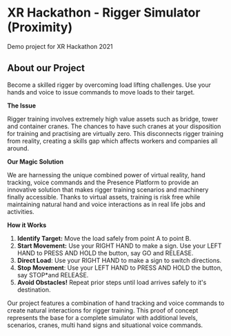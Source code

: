 # XR Hackathon - Rigger Simulator (Proximity)
Demo project for XR Hackathon 2021

## **About our Project**
Become a skilled rigger by overcoming load lifting challenges. Use your hands and voice to issue commands to move loads to their target.

**The Issue**

Rigger training involves extremely high value assets such as bridge, tower and container cranes. The chances to have such cranes at your disposition for training and practising are virtually zero. This disconnects rigger training from reality, creating a skills gap which affects workers and companies all around.

**Our Magic Solution**

We are harnessing the unique combined power of virtual reality, hand tracking, voice commands and the Presence Platform to provide an innovative solution that makes rigger training scenarios and machinery finally accessible. Thanks to virtual assets, training is risk free while maintaining natural hand and voice interactions as in real life jobs and activities.

**How it Works**

1. **Identify Target:** Move the load safely from point A to point B.
2. **Start Movement:** Use your RIGHT HAND to make a sign. Use your LEFT HAND to PRESS AND HOLD the button, say GO and RELEASE.
3. **Direct Load**: Use your RIGHT HAND to make a sign to switch directions.
4. **Stop Movement**: Use your LEFT HAND to PRESS AND HOLD the button, say STOP*and RELEASE.
5. **Avoid Obstacles!** Repeat prior steps until load arrives safely to it's destination.

Our project features a combination of hand tracking and voice commands to create natural interactions for rigger training. This proof of concept represents the base for a complete simulator with additional levels, scenarios, cranes, multi hand signs and situational voice commands.
